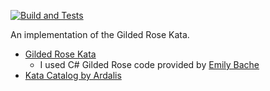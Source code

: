[![Build and Tests](https://github.com/sdepouw/GildedRose-Feb2020/workflows/Build%20and%20Tests/badge.svg)](https://github.com/sdepouw/GildedRose-Feb2020/actions)

An implementation of the Gilded Rose Kata.
* [Gilded Rose Kata](https://github.com/ardalis/kata-catalog/blob/master/katas/Gilded%20Rose.md)
  * I used C# Gilded Rose code provided by [Emily Bache](https://github.com/emilybache/GildedRose-Refactoring-Kata)
* [Kata Catalog by Ardalis](https://github.com/ardalis/kata-catalog)
